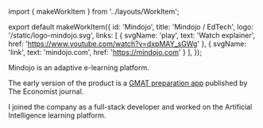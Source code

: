 import { makeWorkItem } from '../layouts/WorkItem';

export default makeWorkItem({
  id: 'Mindojo',
  title: 'Mindojo / EdTech',
  logo: '/static/logo-mindojo.svg',
  links: [
    {
      svgName: 'play',
      text: 'Watch explainer',
      href: 'https://www.youtube.com/watch?v=dxpMAY_sGWg'
    },
    {
      svgName: 'link',
      text: 'mindojo.com',
      href: 'https://mindojo.com'
    }
  ],
});


Mindojo is an adaptive e-learning platform.

The early version of the product is a [GMAT preparation
app](https://gmat.economist.com/) published by The Economist journal.

I joined the company as a full-stack developer and worked on the
Artificial Intelligence learning platform.


